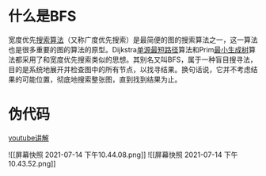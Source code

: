 # 什么是BFS
宽度优先[搜索算法](https://baike.baidu.com/item/%E6%90%9C%E7%B4%A2%E7%AE%97%E6%B3%95/2988274)（又称广度优先搜索）是最简便的图的搜索算法之一，这一算法也是很多重要的图的算法的原型。Dijkstra[单源最短路径](https://baike.baidu.com/item/%E5%8D%95%E6%BA%90%E6%9C%80%E7%9F%AD%E8%B7%AF%E5%BE%84/6975204)算法和Prim[最小生成树](https://baike.baidu.com/item/%E6%9C%80%E5%B0%8F%E7%94%9F%E6%88%90%E6%A0%91)算法都采用了和宽度优先搜索类似的思想。其别名又叫BFS，属于一种盲目搜寻法，目的是系统地展开并检查图中的所有节点，以找寻结果。换句话说，它并不考虑结果的可能位置，彻底地搜索整张图，直到找到结果为止。
# 伪代码
[youtube讲解](https://www.youtube.com/watch?v=EoisnPvUkOA&list=PLDV1Zeh2NRsB6SWUrDFW2RmDotAfPbeHu&index=12)

![[屏幕快照 2021-07-14 下午10.44.08.png]]
![[屏幕快照 2021-07-14 下午10.43.52.png]]